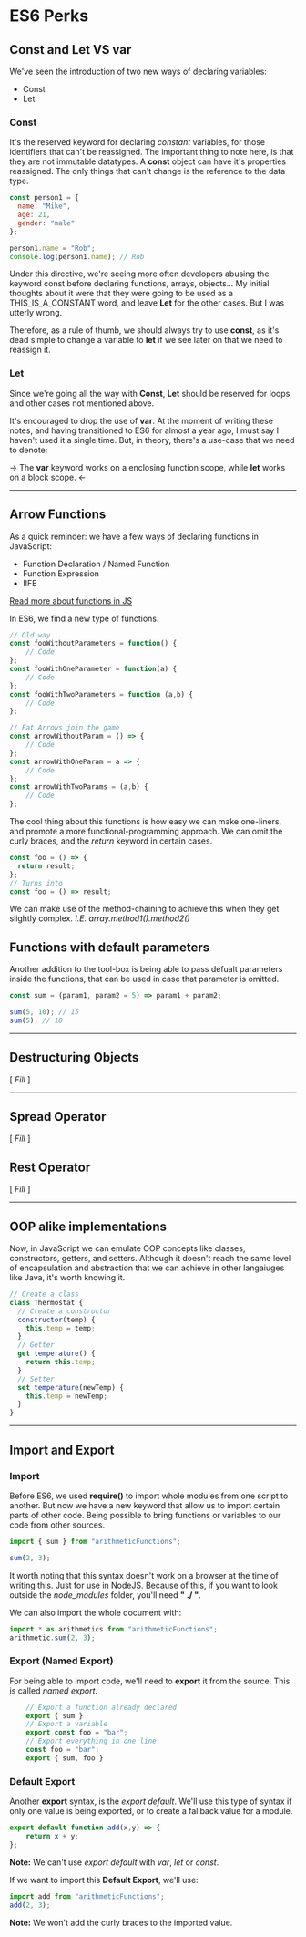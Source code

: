 # ES6 Perks

## Const and Let VS var

We've seen the introduction of two new ways of declaring variables:

- Const
- Let

### Const

It's the reserved keyword for declaring _constant_ variables, for those identifiers that can't be reassigned.
The important thing to note here, is that they are not immutable datatypes. A **const** object can have it's properties reassigned. The only things that can't change is the reference to the data type.

```javascript
const person1 = {
  name: "Mike",
  age: 21,
  gender: "male"
};

person1.name = "Rob";
console.log(person1.name); // Rob
```

Under this directive, we're seeing more often developers abusing the keyword const before declaring functions, arrays, objects... My initial thoughts about it were that they were going to be used as a THIS_IS_A_CONSTANT word, and leave **Let** for the other cases. But I was utterly wrong.

Therefore, as a rule of thumb, we should always try to use **const**, as it's dead simple to change a variable to **let** if we see later on that we need to reassign it.

### Let

Since we're going all the way with **Const**, **Let** should be reserved for loops and other cases not mentioned above.

It's encouraged to drop the use of **var**. At the moment of writing these notes, and having transitioned to ES6 for almost a year ago, I must say I haven't used it a single time. But, in theory, there's a use-case that we need to denote:

-> The **var** keyword works on a enclosing function scope, while **let** works on a block scope. <-

---

## Arrow Functions

As a quick reminder: we have a few ways of declaring functions in JavaScript:

- Function Declaration / Named Function
- Function Expression
- IIFE

[Read more about functions in JS](OldFunctions.md)

In ES6, we find a new type of functions.

```javascript
// Old way
const fooWithoutParameters = function() {
    // Code
};
const fooWithOneParameter = function(a) {
    // Code
};
const fooWithTwoParameters = function (a,b) {
    // Code
};

// Fat Arrows join the game
const arrowWithoutParam = () => {
    // Code
};
const arrowWithOneParam = a => {
    // Code
};
const arrowWithTwoParams = (a,b) {
    // Code
};
```

The cool thing about this functions is how easy we can make one-liners, and promote a more functional-programming approach. We can omit the curly braces, and the _return_ keyword in certain cases.

```javascript
const foo = () => {
  return result;
};
// Turns into
const foo = () => result;
```

We can make use of the method-chaining to achieve this when they get slightly complex.
_I.E. array.method1().method2()_

## Functions with default parameters

Another addition to the tool-box is being able to pass defualt parameters inside the functions, that can be used in case that parameter is omitted.

```javascript
const sum = (param1, param2 = 5) => param1 + param2;

sum(5, 10); // 15
sum(5); // 10
```

---

## Destructuring Objects

[ *Fill* ]

---

## Spread Operator

[ *Fill* ]

## Rest Operator

[ *Fill* ]

---

## OOP alike implementations

Now, in JavaScript we can emulate OOP concepts like classes, constructors, getters, and setters.
Although it doesn't reach the same level of encapsulation and abstraction that we can achieve in other langaiuges like Java, it's worth knowing it.

```javascript
// Create a class
class Thermostat {
  // Create a constructor
  constructor(temp) {
    this.temp = temp;
  }
  // Getter
  get temperature() {
    return this.temp;
  }
  // Setter
  set temperature(newTemp) {
    this.temp = newTemp;
  }
}
```

---

## Import and Export

### Import

Before ES6, we used **require()** to import whole modules from one script to another.
But now we have a new keyword that allow us to import certain parts of other code. Being possible to bring functions or variables to our code from other sources.

```javascript
import { sum } from "arithmeticFunctions";

sum(2, 3);
```

It worth noting that this syntax doesn't work on a browser at the time of writing this. Just for use in NodeJS.
Because of this, if you want to look outside the _node_modules_ folder, you'll need **" ./ "**.

We can also import the whole document with:

```javascript
import * as arithmetics from "arithmeticFunctions";
arithmetic.sum(2, 3);
```

### Export (Named Export)

For being able to import code, we'll need to **export** it from the source. This is called _named export_.

```javascript
    // Export a function already declared
    export { sum }
    // Export a variable
    export const foo = "bar";
    // Export everything in one line
    const foo = "bar";
    export { sum, foo }
```

### Default Export

Another **export** syntax, is the _export default_. We'll use this type of syntax if only one value is being exported, or to create a fallback value for a module.

```javascript
export default function add(x,y) => {
    return x + y;
};
```

**Note:** We can't use _export default_ with _var_, _let_ or _const_.

If we want to import this **Default Export**, we'll use:

```javascript
import add from "arithmeticFunctions";
add(2, 3);
```

**Note:** We won't add the curly braces to the imported value.
